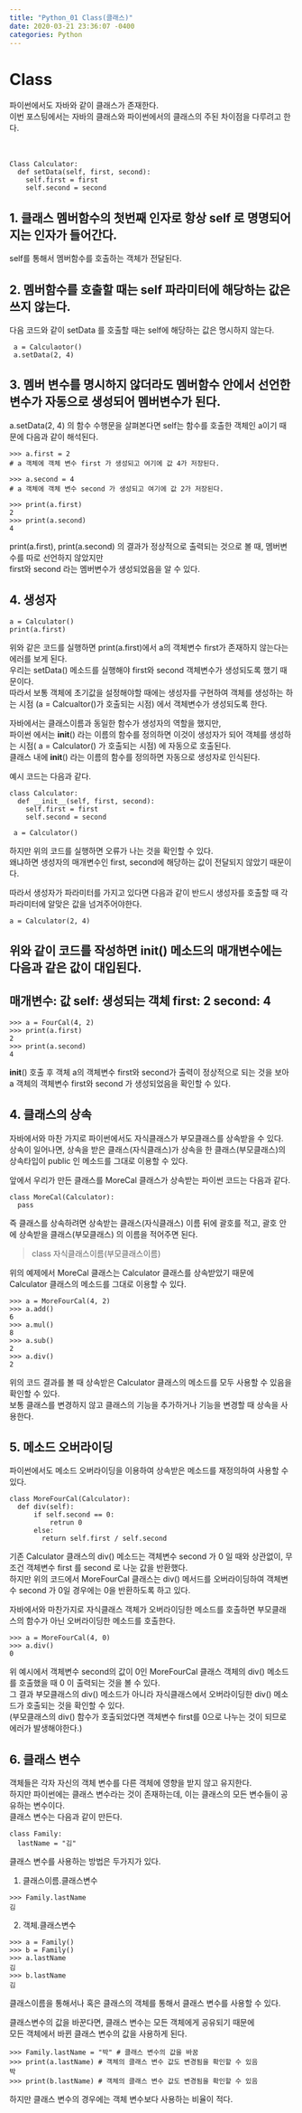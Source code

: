 ```yaml
---
title: "Python_01 Class(클래스)"
date: 2020-03-21 23:36:07 -0400
categories: Python
---
```


# Class

파이썬에서도 자바와 같이 클래스가 존재한다.  
이번 포스팅에서는 자바의 클래스와 파이썬에서의 클래스의 주된 차이점을 다루려고 한다.  
<br/>
<br/>


```
Class Calculator:
  def setData(self, first, second):
    self.first = first
    self.second = second
```

## 1. 클래스 멤버함수의 첫번째 인자로 항상 self 로 명명되어지는 인자가 들어간다.  

self를 통해서 멤버함수를 호출하는 객체가 전달된다.  

## 2. 멤버함수를 호출할 때는 self 파라미터에 해당하는 값은 쓰지 않는다.  

다음 코드와 같이 setData 를 호출할 때는 self에 해당하는 값은 명시하지 않는다.  

```
 a = Calculaotor()
 a.setData(2, 4)
```

## 3. 멤버 변수를 명시하지 않더라도 멤버함수 안에서 선언한 변수가 자동으로 생성되어 멤버변수가 된다.  

a.setData(2, 4) 의 함수 수행문을 살펴본다면 self는 함수를 호출한 객체인 a이기 때문에 다음과 같이 해석된다.  
```
>>> a.first = 2 
# a 객체에 객체 변수 first 가 생성되고 여기에 값 4가 저장된다.

>>> a.second = 4
# a 객체에 객체 변수 second 가 생성되고 여기에 값 2가 저장된다.

>>> print(a.first)
2
>>> print(a.second)
4
```

print(a.first), print(a.second) 의 결과가 정상적으로 출력되는 것으로 볼 때, 멤버변수를 따로 선언하지 않았지만  
first와 second 라는 멤버변수가 생성되었음을 알 수 있다.  

## 4. 생성자
```
a = Calculator()
print(a.first)
```
위와 같은 코드를 실행하면 print(a.first)에서 a의 객체변수 first가 존재하지 않는다는 에러를 보게 된다.  
우리는 setData() 메소드를 실행해야 first와 second 객체변수가 생성되도록 했기 때문이다.  
따라서 보통 객체에 초기값을 설정해야할 때에는 생성자를 구현하여 객체를 생성하는 하는 시점 (a = Calcualtor()가 호출되는 시점) 에서 객체변수가 생성되도록 한다.

자바에서는 클래스이름과 동일한 함수가 생성자의 역할을 했지만,  
파이썬 에서는 __init__() 라는 이름의 함수를 정의하면 이것이 생성자가 되어 객체를 생성하는 시점( a = Calculator() 가 호출되는 시점) 에 자동으로 호출된다.  
클래스 내에 __init__() 라는 이름의 함수를 정의하면 자동으로 생성자로 인식된다.  

예시 코드는 다음과 같다.  

```
class Calculator:
  def __init__(self, first, second):
    self.first = first
    self.second = second
    
 a = Calculator()
```
하지만 위의 코드를 실행하면 오류가 나는 것을 확인할 수 있다.  
왜냐하면 생성자의 매개변수인 first, second에 해당하는 값이 전달되지 않았기 때문이다.  

따라서 생성자가 파라미터를 가지고 있다면 다음과 같이 반드시 생성자를 호출할 때 각 파라미터에 알맞은 값을 넘겨주어야한다.  
```
a = Calculator(2, 4)
```

위와 같이 코드를 작성하면 __init__() 메소드의 매개변수에는 다음과 같은 값이 대입된다.
---
매개변수: 값
self: 생성되는 객체
first: 2
second: 4
---

```
>>> a = FourCal(4, 2)
>>> print(a.first)
2
>>> print(a.second)
4
```

__init__() 호출 후 객체 a의 객체변수 first와 second가 출력이 정상적으로 되는 것을 보아 a 객체의 객체변수 first와 second 가 생성되었음을 확인할 수 있다.  

## 4. 클래스의 상속
자바에서와 마찬 가지로 파이썬에서도 자식클래스가 부모클래스를 상속받을 수 있다.  
상속이 일어나면, 상속을 받은 클래스(자식클래스)가 상속을 한 클래스(부모클래스)의 상속타입이 public 인 메소드를 그대로 이용할 수 있다.  

앞에서 우리가 만든 클래스를 MoreCal 클래스가 상속받는 파이썬 코드는 다음과 같다.  
```
class MoreCal(Calculator):
  pass
```

즉 클래스를 상속하려면 상속받는 클래스(자식클래스) 이름 뒤에 괄호를 적고, 괄호 안에 상속받을 클래스(부모클래스) 의 이름을 적어주면 된다.   
> class 자식클래스이름(부모클래스이름)


위의 예제에서 MoreCal 클래스는 Calculator 클래스를 상속받았기 때문에 Calculator 클래스의 메소드를 그대로 이용할 수 있다.  

```
>>> a = MoreFourCal(4, 2)
>>> a.add()
6
>>> a.mul()
8
>>> a.sub()
2
>>> a.div()
2
```
위의 코드 결과를 볼 때 상속받은 Calculator 클래스의 메소드를 모두 사용할 수 있음을 확인할 수 있다.    
보통 클래스를 변경하지 않고 클래스의 기능을 추가하거나 기능을 변경할 때 상속을 사용한다.  

## 5. 메소드 오버라이딩
파이썬에서도 메소드 오버라이딩을 이용하여 상속받은 메소드를 재정의하여 사용할 수 있다.  

```
class MoreFourCal(Calculator):
  def div(self):
      if self.second == 0:
          retrun 0
      else:
        return self.first / self.second
```

기존 Calculator 클래스의 div() 메소드는 객체변수 second 가 0 일 때와 상관없이, 무조건 객체변수 first 를 second 로 나눈 값을 반환했다.  
하지만 위의 코드에서 MoreFourCal 클래스는 div() 메서드를 오버라이딩하여 객체변수 second 가 0일 경우에는 0을 반환하도록 하고 있다.  

자바에서와 마찬가지로 자식클래스 객체가 오버라이딩한 메소드를 호출하면 부모클래스의 함수가 아닌 오버라이딩한 메소드를 호출한다.  
```
>>> a = MoreFourCal(4, 0)
>>> a.div()
0
```
위 예시에서 객체변수 second의 값이 0인 MoreFourCal 클래스 객체의 div() 메소드를 호출했을 때 0 이 출력되는 것을 볼 수 있다.  
그 결과 부모클래스의 div() 메소드가 아니라 자식클래스에서 오버라이딩한 div() 메소드가 호출되는 것을 확인할 수 있다.  
(부모클래스의 div() 함수가 호출되었다면 객체변수 first를 0으로 나누는 것이 되므로 에러가 발생해야한다.)  

## 6. 클래스 변수   
객체들은 각자 자신의 객체 변수를 다른 객체에 영향을 받지 않고 유지한다.  
하지만 파이썬에는 클래스 변수라는 것이 존재하는데, 이는 클래스의 모든 변수들이 공유하는 변수이다.  
클래스 변수는 다음과 같이 만든다.  

```
class Family:
  lastName = "김"
```

클래스 변수를 사용하는 방법은 두가지가 있다.  
1. 클래스이름.클래스변수  
```
>>> Family.lastName
김
```
2. 객체.클래스변수
```
>>> a = Family()
>>> b = Family()
>>> a.lastName
김
>>> b.lastName
김
```

클래스이름을 통해서나 혹은 클래스의 객체를 통해서 클래스 변수를 사용할 수 있다.  

클래스변수의 값을 바꾼다면, 클래스 변수는 모든 객체에게 공유되기 때문에  
모든 객체에서 바뀐 클래스 변수의 값을 사용하게 된다.  
```
>>> Family.lastName = "박" # 클래스 변수의 값을 바꿈
>>> print(a.lastName) # 객체의 클래스 변수 값도 변경됨을 확인할 수 있음
박
>>> print(b.lastName) # 객체의 클래스 변수 값도 변경됨을 확인할 수 있음
```
하지만 클래스 변수의 경우에는 객체 변수보다 사용하는 비율이 적다.  





